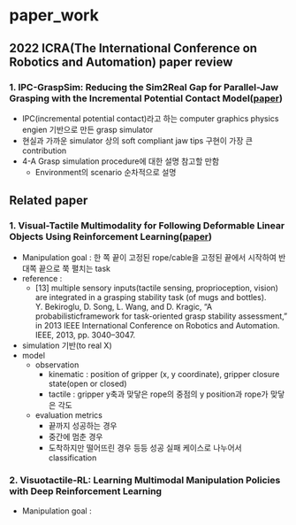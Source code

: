 # paper_work
## 2022 ICRA(The International Conference on Robotics and Automation) paper review
### 1. IPC-GraspSim: Reducing the Sim2Real Gap for Parallel-Jaw Grasping with the Incremental Potential Contact Model([paper](https://arxiv.org/abs/2111.01391))
- IPC(incremental potential contact)라고 하는 computer graphics physics engien 기반으로 만든 grasp simulator
- 현실과 가까운 simulator 상의 soft compliant jaw tips 구현이 가장 큰 contribution
- 4-A Grasp simulation procedure에 대한 설명 참고할 만함
  - Environment의 scenario 순차적으로 설명
  
  
## Related paper
### 1. Visual-Tactile Multimodality for Following Deformable Linear Objects Using Reinforcement Learning([paper](https://arxiv.org/abs/2204.00117))
- Manipulation goal : 한 쪽 끝이 고정된 rope/cable을 고정된 끝에서 시작하여 반대쪽 끝으로 쭉 펼치는 task
- reference : 
  - [13] multiple sensory inputs(tactile sensing, proprioception, vision) are integrated in a grasping stability task (of mugs and bottles).  
  Y. Bekiroglu, D. Song, L. Wang, and D. Kragic, “A probabilisticframework for task-oriented grasp stability assessment,” in 2013 IEEE International Conference on Robotics and Automation. IEEE, 2013, pp. 3040–3047.
- simulation 기반(to real X) 
- model
  - observation
    - kinematic : position of gripper (x, y coordinate), gripper closure state(open or closed)
    - tactile : gripper y축과 맞닿은 rope의 중점의 y position과 rope가 맞닿은 각도
  - evaluation metrics
    - 끝까지 성공하는 경우
    - 중간에 멈춘 경우
    - 도착하지만 떨어뜨린 경우 등등 성공 실패 케이스로 나누어서 classification 
### 2. Visuotactile-RL: Learning Multimodal Manipulation Policies with Deep Reinforcement Learning
- Manipulation goal : 
  

